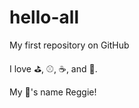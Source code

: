 # hello-all

My first repository on GitHub

I love :golf:, :baseball:, :coffee:, and :dog:.

My :dog:'s name Reggie!
